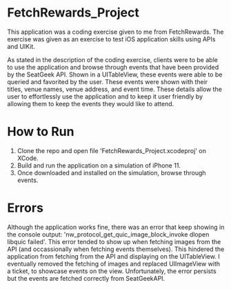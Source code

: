 # FetchRewards_Project

This application was a coding exercise given to me from FetchRewards. The exercise was given as an exercise to test iOS application skills using APIs and UIKit. 

As stated in the description of the coding exercise, clients were to be able to use the application and browse through events that have been provided by the SeatGeek API. 
Shown in a UITableView, these events were able to be queried and favorited by the user. These events were shown with their titles, venue names, venue address, and event time. 
These details allow the user to effortlessly use the application and to keep it user friendly by allowing them to keep the events they would like to attend.

# How to Run

1. Clone the repo and open file 'FetchRewards_Project.xcodeproj' on XCode.
2. Build and run the application on a simulation of iPhone 11.
3. Once downloaded and installed on the simulation, browse through events.

# Errors

Although the application works fine, there was an error that keep showing in the console output: 'nw_protocol_get_quic_image_block_invoke dlopen libquic failed'.
This error tended to show up when fetching images from the API (and occassionally when fetching events themselves).
This hindered the application from fetching from the API and displaying on the UITableView. 
I eventually removed the fetching of images and replaced UIImageView with a ticket, to showcase events on the view. 
Unfortunately, the error persists but the events are fetched correctly from SeatGeekAPI. 
